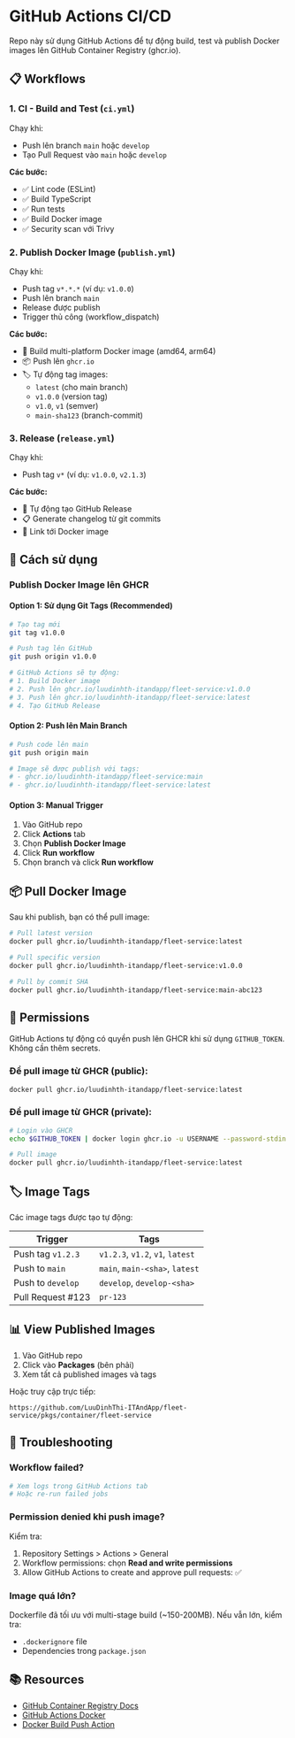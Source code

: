 # GitHub Actions CI/CD

Repo này sử dụng GitHub Actions để tự động build, test và publish Docker images lên GitHub Container Registry (ghcr.io).

## 📋 Workflows

### 1. **CI - Build and Test** (`ci.yml`)

Chạy khi:
- Push lên branch `main` hoặc `develop`
- Tạo Pull Request vào `main` hoặc `develop`

**Các bước:**
- ✅ Lint code (ESLint)
- ✅ Build TypeScript
- ✅ Run tests
- ✅ Build Docker image
- ✅ Security scan với Trivy

### 2. **Publish Docker Image** (`publish.yml`)

Chạy khi:
- Push tag `v*.*.*` (ví dụ: `v1.0.0`)
- Push lên branch `main`
- Release được publish
- Trigger thủ công (workflow_dispatch)

**Các bước:**
- 🐳 Build multi-platform Docker image (amd64, arm64)
- 📦 Push lên `ghcr.io`
- 🏷️ Tự động tag images:
  - `latest` (cho main branch)
  - `v1.0.0` (version tag)
  - `v1.0`, `v1` (semver)
  - `main-sha123` (branch-commit)

### 3. **Release** (`release.yml`)

Chạy khi:
- Push tag `v*` (ví dụ: `v1.0.0`, `v2.1.3`)

**Các bước:**
- 📝 Tự động tạo GitHub Release
- 📋 Generate changelog từ git commits
- 🔗 Link tới Docker image

## 🚀 Cách sử dụng

### Publish Docker Image lên GHCR

#### Option 1: Sử dụng Git Tags (Recommended)

```bash
# Tạo tag mới
git tag v1.0.0

# Push tag lên GitHub
git push origin v1.0.0

# GitHub Actions sẽ tự động:
# 1. Build Docker image
# 2. Push lên ghcr.io/luudinhth-itandapp/fleet-service:v1.0.0
# 3. Push lên ghcr.io/luudinhth-itandapp/fleet-service:latest
# 4. Tạo GitHub Release
```

#### Option 2: Push lên Main Branch

```bash
# Push code lên main
git push origin main

# Image sẽ được publish với tags:
# - ghcr.io/luudinhth-itandapp/fleet-service:main
# - ghcr.io/luudinhth-itandapp/fleet-service:latest
```

#### Option 3: Manual Trigger

1. Vào GitHub repo
2. Click **Actions** tab
3. Chọn **Publish Docker Image**
4. Click **Run workflow**
5. Chọn branch và click **Run workflow**

## 📦 Pull Docker Image

Sau khi publish, bạn có thể pull image:

```bash
# Pull latest version
docker pull ghcr.io/luudinhth-itandapp/fleet-service:latest

# Pull specific version
docker pull ghcr.io/luudinhth-itandapp/fleet-service:v1.0.0

# Pull by commit SHA
docker pull ghcr.io/luudinhth-itandapp/fleet-service:main-abc123
```

## 🔐 Permissions

GitHub Actions tự động có quyền push lên GHCR khi sử dụng `GITHUB_TOKEN`. Không cần thêm secrets.

### Để pull image từ GHCR (public):

```bash
docker pull ghcr.io/luudinhth-itandapp/fleet-service:latest
```

### Để pull image từ GHCR (private):

```bash
# Login vào GHCR
echo $GITHUB_TOKEN | docker login ghcr.io -u USERNAME --password-stdin

# Pull image
docker pull ghcr.io/luudinhth-itandapp/fleet-service:latest
```

## 🏷️ Image Tags

Các image tags được tạo tự động:

| Trigger | Tags |
|---------|------|
| Push tag `v1.2.3` | `v1.2.3`, `v1.2`, `v1`, `latest` |
| Push to `main` | `main`, `main-<sha>`, `latest` |
| Push to `develop` | `develop`, `develop-<sha>` |
| Pull Request #123 | `pr-123` |

## 📊 View Published Images

1. Vào GitHub repo
2. Click vào **Packages** (bên phải)
3. Xem tất cả published images và tags

Hoặc truy cập trực tiếp:
```
https://github.com/LuuDinhThi-ITAndApp/fleet-service/pkgs/container/fleet-service
```

## 🔧 Troubleshooting

### Workflow failed?

```bash
# Xem logs trong GitHub Actions tab
# Hoặc re-run failed jobs
```

### Permission denied khi push image?

Kiểm tra:
1. Repository Settings > Actions > General
2. Workflow permissions: chọn **Read and write permissions**
3. Allow GitHub Actions to create and approve pull requests: ✅

### Image quá lớn?

Dockerfile đã tối ưu với multi-stage build (~150-200MB).
Nếu vẫn lớn, kiểm tra:
- `.dockerignore` file
- Dependencies trong `package.json`

## 📚 Resources

- [GitHub Container Registry Docs](https://docs.github.com/en/packages/working-with-a-github-packages-registry/working-with-the-container-registry)
- [GitHub Actions Docker](https://docs.github.com/en/actions/publishing-packages/publishing-docker-images)
- [Docker Build Push Action](https://github.com/docker/build-push-action)
